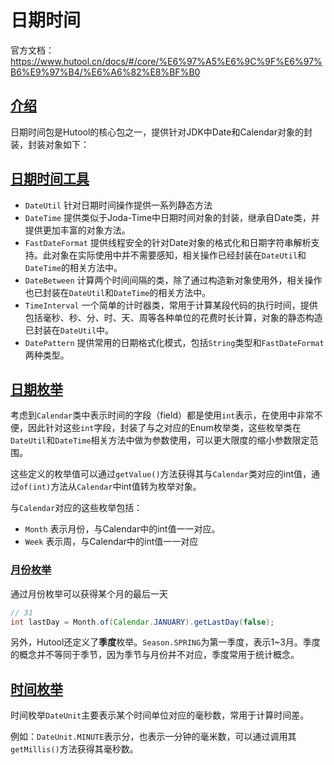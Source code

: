# 日期时间

官方文档：https://www.hutool.cn/docs/#/core/%E6%97%A5%E6%9C%9F%E6%97%B6%E9%97%B4/%E6%A6%82%E8%BF%B0



## [介绍](https://www.hutool.cn/docs/#/core/日期时间/概述?id=介绍)

日期时间包是Hutool的核心包之一，提供针对JDK中Date和Calendar对象的封装，封装对象如下：

## [日期时间工具](https://www.hutool.cn/docs/#/core/日期时间/概述?id=日期时间工具)

- `DateUtil` 针对日期时间操作提供一系列静态方法
- `DateTime` 提供类似于Joda-Time中日期时间对象的封装，继承自Date类，并提供更加丰富的对象方法。
- `FastDateFormat` 提供线程安全的针对Date对象的格式化和日期字符串解析支持。此对象在实际使用中并不需要感知，相关操作已经封装在`DateUtil`和`DateTime`的相关方法中。
- `DateBetween` 计算两个时间间隔的类，除了通过构造新对象使用外，相关操作也已封装在`DateUtil`和`DateTime`的相关方法中。
- `TimeInterval` 一个简单的计时器类，常用于计算某段代码的执行时间，提供包括毫秒、秒、分、时、天、周等各种单位的花费时长计算，对象的静态构造已封装在`DateUtil`中。
- `DatePattern` 提供常用的日期格式化模式，包括`String`类型和`FastDateFormat`两种类型。

## [日期枚举](https://www.hutool.cn/docs/#/core/日期时间/概述?id=日期枚举)

考虑到`Calendar`类中表示时间的字段（field）都是使用`int`表示，在使用中非常不便，因此针对这些`int`字段，封装了与之对应的Enum枚举类，这些枚举类在`DateUtil`和`DateTime`相关方法中做为参数使用，可以更大限度的缩小参数限定范围。

这些定义的枚举值可以通过`getValue()`方法获得其与`Calendar`类对应的int值，通过`of(int)`方法从`Calendar`中int值转为枚举对象。

与`Calendar`对应的这些枚举包括：

- `Month` 表示月份，与Calendar中的int值一一对应。
- `Week` 表示周，与Calendar中的int值一一对应

### [月份枚举](https://www.hutool.cn/docs/#/core/日期时间/概述?id=月份枚举)

通过月份枚举可以获得某个月的最后一天

```java
// 31
int lastDay = Month.of(Calendar.JANUARY).getLastDay(false);
```

另外，Hutool还定义了**季度**枚举。`Season.SPRING`为第一季度，表示1~3月。季度的概念并不等同于季节，因为季节与月份并不对应，季度常用于统计概念。

## [时间枚举](https://www.hutool.cn/docs/#/core/日期时间/概述?id=时间枚举)

时间枚举`DateUnit`主要表示某个时间单位对应的毫秒数，常用于计算时间差。

例如：`DateUnit.MINUTE`表示分，也表示一分钟的毫米数，可以通过调用其`getMillis()`方法获得其毫秒数。

